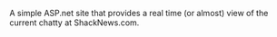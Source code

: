 A simple ASP.net site that provides a real time (or almost) view of the current chatty at ShackNews.com.